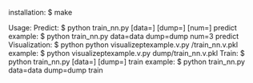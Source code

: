 installation:
	$ make

Usage:
	Predict:
		$ python train_nn.py [data=<path>] [dump=<path>] [num=<number>] predict
		example: $ python train_nn.py data=data dump=dump num=3 predict
	Visualization:
		$ python python visualizeptexample.v.py <path>/train_nn.v.pkl
		example: $ python visualizeptexample.v.py dump/train_nn.v.pkl
	Train:
		$ python train_nn.py [data=<path>] [dump=<path>] train
		example: $ python train_nn.py data=data dump=dump train
